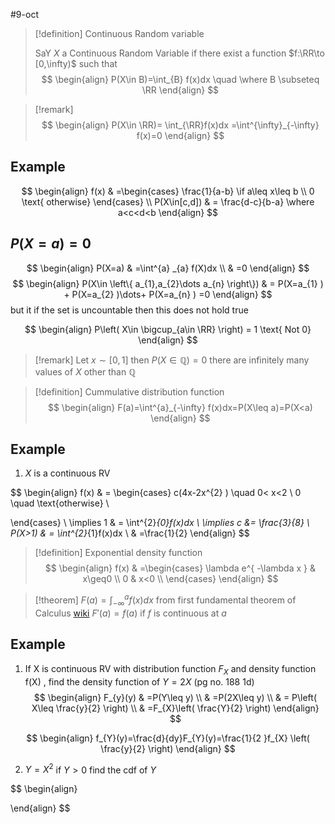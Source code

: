 #9-oct
> [!definition] Continuous Random variable
> 
> SaY $X$ a Continuous Random Variable if there exist a function $f:\RR\to [0,\infty)$ such that
$$
\begin{align}
P(X\in B)=\int_{B} f(x)dx \quad \where B \subseteq \RR
\end{align}
$$


> [!remark] 
$$
\begin{align}
P(X\in \RR)= \int_{\RR}f(x)dx =\int^{\infty}_{-\infty} f(x)=0
\end{align}
$$

## Example 

$$
\begin{align}
f(x) & =\begin{cases}
\frac{1}{a-b} \if a\leq x\leq b \\
0 \text{ otherwise}
\end{cases} \\
P(X\in[c,d]) & = \frac{d-c}{b-a} \where a<c<d<b
\end{align}
$$

## $P(X=a)=0$

$$
\begin{align}
P(X=a) & =\int^{a} _{a} f(X)dx \\
 & =0
\end{align}
$$
$$
\begin{align}
P(X\in \left\{ a_{1},a_{2}\dots a_{n} \right\}) & = P(X=a_{1} ) + P(X=a_{2} )\dots+ P(X=a_{n} ) =0 
\end{align}
$$
but it if the set is uncountable then this does not hold true 

$$
\begin{align}
P\left( X\in \bigcup_{a\in \RR} \right) = 1 \text{ Not 0}
\end{align}
$$

> [!remark] 
> Let $x\sim [0,1]$ then $P(X\in \mathbb{Q})=0$ there are infinitely many values of $X$ other than $\mathbb{Q}$ 


> [!definition] Cummulative distribution function
$$
\begin{align}
F(a)=\int^{a}_{-\infty} f(x)dx=P(X\leq a)=P(X<a)
\end{align}
$$

## Example 

 1. $X$ is a continuous RV



$$
\begin{align}
f(x) & = \begin{cases}
c(4x-2x^{2} ) \quad 0< x<2 \\
0 \quad \text{otherwise} \\

 \end{cases} \\
 \implies 1 & = \int^{2}_{0}f(x)dx \\
	 \implies c &= \frac{3}{8} \\
P(X>1) & = \int^{2}_{1}f(x)dx \\
 & =\frac{1}{2} 
\end{align}
$$
> [!definition] Exponential density function
$$
\begin{align}
f(x) & =\begin{cases}
\lambda e^{ -\lambda x } & x\geq0 \\
0 & x<0 \\
\end{cases} 
\end{align}
$$


> [!theorem] 
> $F(a)=\int^{a}_{-\infty} f(x)dx$
> from first fundamental theorem of Calculus [wiki](https://en.wikipedia.org/wiki/Fundamental_theorem_of_calculus)
> $F'(a)=f(a)$ if $f$ is continuous at $a$

## Example 
1. If X is continuous RV with distribution function $F_X$ and density function f(X) , find the density function of $Y = 2X$  (pg no. 188 1d)
$$
\begin{align}
F_{y}(y) & =P(Y\leq y)  \\
& =P(2X\leq y)  \\
 & = P\left( X\leq \frac{y}{2} \right)  \\
 & =F_{X}\left( \frac{Y}{2} \right) 
\end{align}
$$

$$
\begin{align}
	f_{Y}(y)=\frac{d}{dy}F_{Y}(y)=\frac{1}{2 }f_{X} \left( \frac{y}{2} \right) 
\end{align}
$$

2. $Y=X^2$  if $Y>0$ 
find the cdf of $Y$ 




$$
\begin{align}

\end{align}
$$